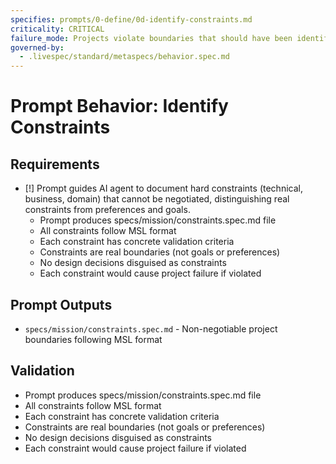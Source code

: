 ```yaml
---
specifies: prompts/0-define/0d-identify-constraints.md
criticality: CRITICAL
failure_mode: Projects violate boundaries that should have been identified upfront
governed-by:
  - .livespec/standard/metaspecs/behavior.spec.md
---
```


# Prompt Behavior: Identify Constraints

## Requirements
- [!] Prompt guides AI agent to document hard constraints (technical, business, domain) that cannot be negotiated, distinguishing real constraints from preferences and goals.
  - Prompt produces specs/mission/constraints.spec.md file
  - All constraints follow MSL format
  - Each constraint has concrete validation criteria
  - Constraints are real boundaries (not goals or preferences)
  - No design decisions disguised as constraints
  - Each constraint would cause project failure if violated

## Prompt Outputs

- `specs/mission/constraints.spec.md` - Non-negotiable project boundaries following MSL format

## Validation

- Prompt produces specs/mission/constraints.spec.md file
- All constraints follow MSL format
- Each constraint has concrete validation criteria
- Constraints are real boundaries (not goals or preferences)
- No design decisions disguised as constraints
- Each constraint would cause project failure if violated
